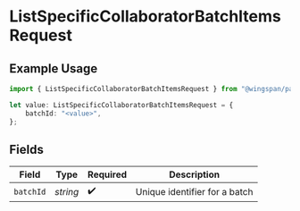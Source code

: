 # ListSpecificCollaboratorBatchItemsRequest

## Example Usage

```typescript
import { ListSpecificCollaboratorBatchItemsRequest } from "@wingspan/payments/sdk/models/operations";

let value: ListSpecificCollaboratorBatchItemsRequest = {
    batchId: "<value>",
};
```

## Fields

| Field                         | Type                          | Required                      | Description                   |
| ----------------------------- | ----------------------------- | ----------------------------- | ----------------------------- |
| `batchId`                     | *string*                      | :heavy_check_mark:            | Unique identifier for a batch |
